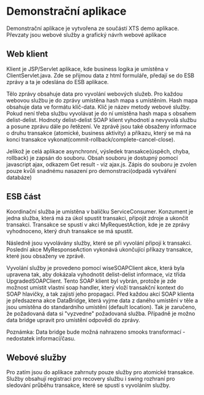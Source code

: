 Demonstrační aplikace
====================

Demonstrační aplikace je vytvořena ze součástí XTS demo aplikace. Převzaty jsou webové služby a grafický návrh webové aplikace

Web klient
---------------------

Klient je JSP/Servlet aplikace, kde business logika je umístěna v ClientServlet.java. Zde se přijmou data z html formuláře, předají se do ESB zprávy a ta je odeslána do ESB aplikace.

Tělo zprávy obsahuje data pro vyvolání webových služeb. Pro každou webovou službu je do zprávy umístěna hash mapa s umístěním. Hash mapa obsahuje data ve formátu klíč-data. Klič je název metody webové služby.
Pokud není třeba službu vyvolávat je do ní umístěna hash mapa s obsahem delist-delist. Hodnoty delist-delist SOAP klient vyhodnotí a nevyvolá službu a posune zprávu dále po řetězení. Ve zprávě jsou také obsaženy informace o druhu transakce (atomické, business aktivity) a příkazu, který se má na konci transakce vykonat(commit-rollback/complete-cancel-close). 

Jelikož je celá aplikace asynchronní, výsledek transakce(úspěch, chyba, rollback) je zapsán do souboru. Obsah souboru je dostupný pomocí javascript ajax, odkazem Get result - viz ajax.js. Zápis do souboru je zvolen pouze kvůli snadnému nasazení pro demonstraci(odpadá vytváření databáze)


ESB část
---------------------

Koordinační služba je umístěna v balíčku ServiceConsumer. Konzument je jedna služba, která má za úkol spustit transakci, připojit zdroje a ukončit transakci. Transakce se spustí v akci MyRequestAction, kde je ze zprávy vyhodnoceno, který druh transakce se má spustit. 

Následně jsou vyvolávány služby, které se při vyvolání připojí k transakci. Poslední akce MyResponseAction vykonává ukončující příkazy transakce, které jsou obsaženy ve zprávě.

Vyvolání služby je provedeno pomocí wiseSOAPClient akce, která byla upravena tak, aby dokázala vyhodnotit delist-delist informace, viz třída UpgradedSOAPClient. Tento SOAP klient byl vybrán, protože je zde možnost umístit vlastní soap handler, který vloží transakční kontext do SOAP hlavičky, a tak zajistí jeho propagaci. Před každou akcí SOAP klienta je předsazena akce DataBridge, která vyjme data z daného umístění v těle a jsou umístěna do standardního umístění (default location). Tak je zaručeno, že požadovaná data si "vyzvedne" požadovaná služba. Případně je možno data bridge upravit pro umístění odpovědi do zprávy.  

Poznámka: Data bridge bude možná nahrazeno smooks transformací - nedostatek informací/času.

Webové služby
---------------------

Pro zatím jsou do aplikace zahrnuty pouze služby pro atomické transakce. Služby obsahují registraci pro recovery službu i swing rozhraní pro sledování průběhu transakce, které se spustí s vyvoláním služby.
